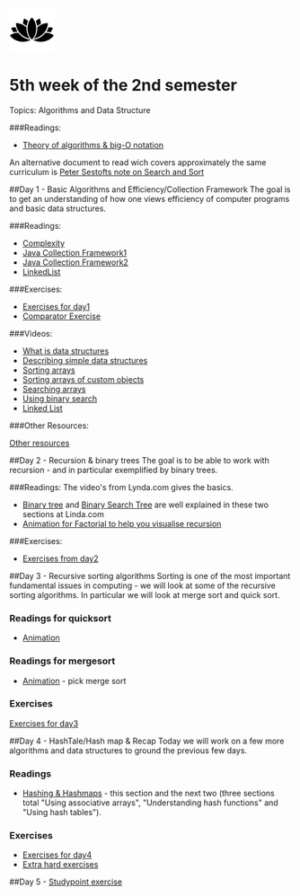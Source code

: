 ![Alt text](img/lotussm.png)
# 5th week of the 2nd semester
Topics: Algorithms and Data Structure

###Readings:

* [Theory of algorithms & big-O notation](study/ComparingAlgorithms-ComplexityTheory.pdf)

An alternative document to read wich covers approximately the same curriculum is [Peter Sestofts note on Search and Sort](study/SestoftSearchAndSort.pdf)

##Day 1 - Basic Algorithms and Efficiency/Collection Framework
The goal is to get an understanding of how one views efficiency of computer programs and basic data structures.

###Readings:

* [Complexity](study/complexity.md)
* [Java Collection Framework1](http://beginnersbook.com/java-collections-tutorials/)
* [Java Collection Framework2](https://www.tutorialspoint.com/java/java_collections.htm)
* [LinkedList](https://www.tutorialspoint.com/java/java_linkedlist_class.htm)

###Exercises:
* [Exercises for day1](study/day1exercises.md)
* [Comparator Exercise](https://docs.google.com/spreadsheets/d/1mdFHbZI6sfXEksNIi9YHRbf83xIggH5Zs2nQFADrfjU/edit?usp=sharing)


###Videos:

* [What is data structures](https://www.lynda.com/Developer-Programming-Foundations-tutorials/What-data-structure/149042/177101-4.html?autoplay=true)
* [Describing simple data structures](https://www.lynda.com/Developer-Programming-Foundations-tutorials/What-data-structure/149042/177101-4.html?autoplay=true)
* [Sorting arrays](https://www.lynda.com/Developer-Programming-Foundations-tutorials/Sorting-arrays/149042/177109-4.html?autoplay=true)
* [Sorting arrays of custom objects](https://www.lynda.com/Developer-Programming-Foundations-tutorials/Sorting-arrays-custom-objects/149042/177110-4.html?autoplay=true)
* [Searching arrays](https://www.lynda.com/Developer-Programming-Foundations-tutorials/Searching-arrays/149042/177111-4.html?autoplay=true)
* [Using binary search](https://www.lynda.com/Developer-Programming-Foundations-tutorials/Using-binary-searching/149042/177113-4.html?autoplay=true)
* [Linked List](https://www.lynda.com/Developer-Programming-Foundations-tutorials/Using-singly-doubly-linked-lists/149042/177117-4.html?autoplay=true)

###Other Resources:

[Other resources](study/OtherResources.md)


##Day 2 - Recursion & binary trees
The goal is to be able to work with recursion - and in particular exemplified by binary trees.


###Readings:
The video's from Lynda.com gives the basics.

* [Binary tree](https://www.lynda.com/Developer-Programming-Foundations-tutorials/Introduction-tree-data-structures/149042/177132-4.html?org=cphbusiness.dk) and [Binary Search Tree](https://www.lynda.com/Developer-Programming-Foundations-tutorials/Understanding-binary-search-trees-BST/149042/177133-4.html?org=cphbusiness.dk) are well explained in these two sections at Linda.com
* [Animation for Factorial to help you visualise recursion](https://www.cs.usfca.edu/~galles/visualization/RecFact.html)

###Exercises:
* [Exercises from day2](study/day2exercises.md)

##Day 3 - Recursive sorting algorithms
Sorting is one of the most important fundamental issues in computing - we will look at some of the recursive sorting algorithms.
In particular we will look at merge sort and quick sort.

### Readings for quicksort


* [Animation](http://me.dt.in.th/page/Quicksort/)

### Readings for mergesort


* [Animation](http://visualgo.net/sorting) - pick merge sort

### Exercises
[Exercises for day3](day3exercises.md)


##Day 4 - HashTale/Hash map & Recap
Today we will work on a few more algorithms and data structures to ground the previous few days.

### Readings
* [Hashing & Hashmaps](https://www.lynda.com/Developer-Programming-Foundations-tutorials/Using-associative-arrays/149042/177125-4.html?org=cphbusiness.dk) - this section and the next two (three sections total "Using associative arrays", "Understanding hash functions" and "Using hash tables").

### Exercises
* [Exercises for day4](day4exercises.md)
* [Extra hard exercises](day4red.md)
 

##Day 5 - [Studypoint exercise](day5StudypointExercise.md)


